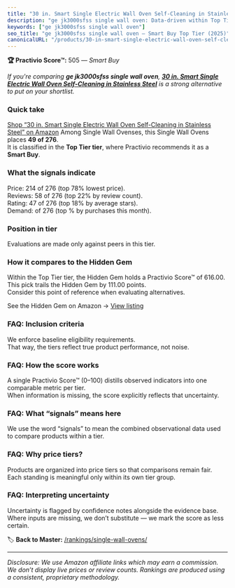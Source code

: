 ```yaml
---
title: "30 in. Smart Single Electric Wall Oven Self-Cleaning in Stainless Steel"
description: "ge jk3000sfss single wall oven: Data-driven within Top Tier ranking using the Practivio Score™. Positioned by quality, value, demand, findability, momentum."
keywords: ["ge jk3000sfss single wall oven"]
seo_title: "ge jk3000sfss single wall oven — Smart Buy Top Tier (2025)"
canonicalURL: "/products/30-in-smart-single-electric-wall-oven-self-cleaning-in-stainless-steel-B07QGF4RBD/"
---
```


**🏆 Practivio Score™:** 505 — _Smart Buy_


*If you're comparing **ge jk3000sfss single wall oven**, **[30 in. Smart Single Electric Wall Oven Self-Cleaning in Stainless Steel](https://www.amazon.com/dp/B07QGF4RBD?tag=practivio-20)** is a strong alternative to put on your shortlist.*
### Quick take
[Shop “30 in. Smart Single Electric Wall Oven Self-Cleaning in Stainless Steel” on Amazon](https://www.amazon.com/dp/B07QGF4RBD?tag=practivio-20)
Among Single Wall Ovenses, this Single Wall Ovens places **49 of 276**.  
It is classified in the **Top Tier tier**, where Practivio recommends it as a **Smart Buy**.

### What the signals indicate
Price: 214 of 276 (top 78% lowest price).  
Reviews: 58 of 276 (top 22% by review count).  
Rating: 47 of 276 (top 18% by average stars).  
Demand:  of 276 (top % by purchases this month).

### Position in tier
Evaluations are made only against peers in this tier.

### How it compares to the Hidden Gem
Within the Top Tier tier, the Hidden Gem holds a Practivio Score™ of 616.00.  
This pick trails the Hidden Gem by 111.00 points.  
Consider this point of reference when evaluating alternatives.  

See the Hidden Gem on Amazon → [View listing](https://www.amazon.com/dp/B00N45FU58?tag=practivio-20)

### FAQ: Inclusion criteria
We enforce baseline eligibility requirements.  
That way, the tiers reflect true product performance, not noise.

### FAQ: How the score works
A single Practivio Score™ (0–100) distills observed indicators into one comparable metric per tier.  
When information is missing, the score explicitly reflects that uncertainty.

### FAQ: What “signals” means here
We use the word “signals” to mean the combined observational data used to compare products within a tier.

### FAQ: Why price tiers?
Products are organized into price tiers so that comparisons remain fair.  
Each standing is meaningful only within its own tier group.

### FAQ: Interpreting uncertainty
Uncertainty is flagged by confidence notes alongside the evidence base.  
Where inputs are missing, we don’t substitute — we mark the score as less certain.


🏷️ **Back to Master:** [/rankings/single-wall-ovens/](/rankings/single-wall-ovens/)

---
_Disclosure: We use Amazon affiliate links which may earn a commission. We don’t display live prices or review counts. Rankings are produced using a consistent, proprietary methodology._

